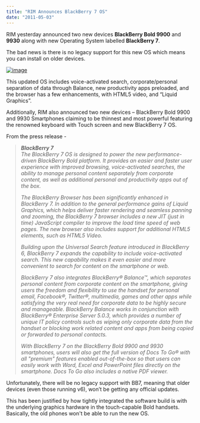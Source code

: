 ```yaml
---
title: "RIM Announces BlackBerry 7 OS"
date: "2011-05-03"
---
```


RIM yesterday announced two new devices **BlackBerry Bold 9900** and **9930** along with new Operating System labelled **BlackBerry 7**.

The bad news is there is no legacy support for this new OS which means you can install on older devices.

[![image](http://lh6.ggpht.com/_40bmzDo_mBs/TcAcLFlBOrI/AAAAAAAAB9Y/JkwLNkeGWBs/image_thumb%5B1%5D.png?imgmax=800 "image")](http://lh3.ggpht.com/_40bmzDo_mBs/TcAcJyKLk2I/AAAAAAAAB9U/tVC-8dMaagE/s1600-h/image%5B3%5D.png)

This updated OS includes voice-activated search, corporate/personal separation of data through Balance, new productivity apps preloaded, and the browser has a few enhancements, with HTML5 video, and “Liquid Graphics”.

Additionally, RIM also announced two new devices – BlackBerry Bold 9900 and 9930 Smartphones claiming to be thinnest and most powerful featuring the renowned keyboard with Touch screen and new BlackBerry 7 OS.

From the press release -

> _**BlackBerry 7**  
> The BlackBerry 7 OS is designed to power the new performance-driven BlackBerry Bold platform. It provides an easier and faster user experience with improved browsing, voice-activated searches, the ability to manage personal content separately from corporate content, as well as additional personal and productivity apps out of the box._
> 
> _The BlackBerry Browser has been significantly enhanced in BlackBerry 7. In addition to the general performance gains of Liquid Graphics, which helps deliver faster rendering and seamless panning and zooming, the BlackBerry 7 browser includes a new JIT (just in time) JavaScript compiler to improve the load time speed of web pages. The new browser also includes support for additional HTML5 elements, such as HTML5 Video._
> 
> _Building upon the Universal Search feature introduced in BlackBerry 6, BlackBerry 7 expands the capability to include voice-activated search. This new capability makes it even easier and more convenient to search for content on the smartphone or web._
> 
> _BlackBerry 7 also integrates BlackBerry® Balance™, which separates personal content from corporate content on the smartphone, giving users the freedom and flexibility to use the handset for personal email, Facebook®, Twitter®, multimedia, games and other apps while satisfying the very real need for corporate data to be highly secure and manageable. BlackBerry Balance works in conjunction with BlackBerry® Enterprise Server 5.0.3, which provides a number of unique IT policy controls such as wiping only corporate data from the handset or blocking work related content and apps from being copied or forwarded to personal contacts._
> 
> _With BlackBerry 7 on the BlackBerry Bold 9900 and 9930 smartphones, users will also get the full version of Docs To Go® with all "premium" features enabled out-of-the-box so that users can easily work with Word, Excel and PowerPoint files directly on the smartphone. Docs To Go also includes a native PDF viewer._

Unfortunately, there will be no legacy support with BB7, meaning that older devices (even those running v6), won’t be getting any official updates.

This has been justified by how tightly integrated the software build is with the underlying graphics hardware in the touch-capable Bold handsets. Basically, the old phones won't be able to run the new OS.
